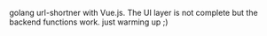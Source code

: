 golang url-shortner with Vue.js. The UI layer is not complete but the backend functions work.
just warming up ;)